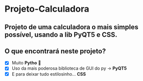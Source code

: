 # Projeto-Calculadora
 Projeto de uma calculadora o mais simples possível, usando a lib PyQT5 e CSS.
 ---
 ## O que encontrará neste projeto? 
- [x] Muito **Pytho** 🐍
- [x] Uso da mais poderosa biblioteca de GUI do py -> **PyQT5**
- [x] E para deixar tudo estilosinho... **CSS**
